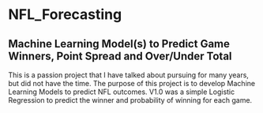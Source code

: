 # NFL_Forecasting
## Machine Learning Model(s) to Predict Game Winners, Point Spread and Over/Under Total

This is a passion project that I have talked about pursuing for many years, but did not have the time. The purpose of this project is to develop Machine Learning Models to predict NFL outcomes. V1.0 was a simple Logistic Regression to predict the winner and probability of winning for each game.
